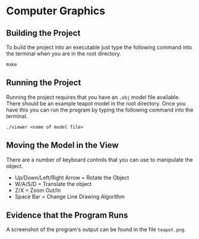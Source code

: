 # Computer Graphics

## Building the Project

To build the project into an executable just type the following command into the terminal when you are in the root directory.

    make
    
## Running the Project

Running the project requires that you have an `.obj` model file available. There should be an example teapot model in the root directory. Once you have this you can run the program by typing the following command into the terminal.

    ./viewer <name of model file>

## Moving the Model in the View

There are a number of keyboard controls that you can use to manipulate the object.

* Up/Down/Left/Right Arrow = Rotate the Object
* W/A/S/D = Translate the object
* Z/X = Zoom Out/In
* Space Bar = Change Line Drawing Algorithm

## Evidence that the Program Runs

A screenshot of the program's output can be found in the file `teapot.png`.
